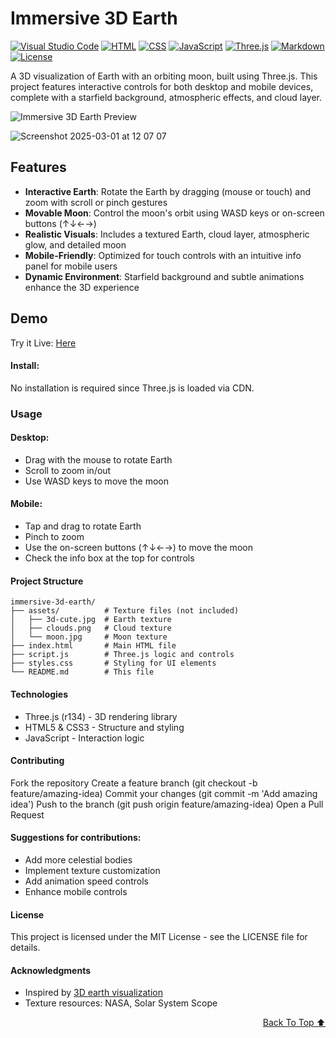 # Immersive 3D Earth
[![Visual Studio Code](https://custom-icon-badges.demolab.com/badge/Visual%20Studio%20Code-0078d7.svg?logo=vsc&logoColor=white)](#)
[![HTML](https://img.shields.io/badge/HTML-%23E34F26.svg?logo=html5&logoColor=white)](#)
[![CSS](https://img.shields.io/badge/CSS-1572B6?logo=css3&logoColor=fff)](#)
[![JavaScript](https://img.shields.io/badge/JavaScript-F7DF1E?logo=javascript&logoColor=000)](#)
[![Three.js](https://img.shields.io/badge/Three.js-000?logo=threedotjs&logoColor=fff)](#)
[![Markdown](https://img.shields.io/badge/Markdown-%23000000.svg?logo=markdown&logoColor=white)](#)
[![License](https://img.shields.io/badge/License-MIT-green.svg)](LICENSE)


A 3D visualization of Earth with an orbiting moon, built using Three.js. This project features interactive controls for both desktop and mobile devices, complete with a starfield background, atmospheric effects, and cloud layer.

![Immersive 3D Earth Preview](preview.gif)

![Screenshot 2025-03-01 at 12 07 07](https://github.com/user-attachments/assets/21b6600b-7334-434b-a300-48fb09ed6857)


## Features
- **Interactive Earth**: Rotate the Earth by dragging (mouse or touch) and zoom with scroll or pinch gestures
- **Movable Moon**: Control the moon's orbit using WASD keys or on-screen buttons (↑↓←→)
- **Realistic Visuals**: Includes a textured Earth, cloud layer, atmospheric glow, and detailed moon
- **Mobile-Friendly**: Optimized for touch controls with an intuitive info panel for mobile users
- **Dynamic Environment**: Starfield background and subtle animations enhance the 3D experience

## Demo

Try it Live: [Here](https://edisedis777.github.io/earth/)


#### Install:
No installation is required since Three.js is loaded via CDN.

### Usage

#### Desktop:
* Drag with the mouse to rotate Earth
* Scroll to zoom in/out
* Use WASD keys to move the moon

#### Mobile:
* Tap and drag to rotate Earth
* Pinch to zoom
* Use the on-screen buttons (↑↓←→) to move the moon
* Check the info box at the top for controls

#### Project Structure

```
immersive-3d-earth/
├── assets/          # Texture files (not included)
│   ├── 3d-cute.jpg  # Earth texture
│   ├── clouds.png   # Cloud texture
│   └── moon.jpg     # Moon texture
├── index.html       # Main HTML file
├── script.js        # Three.js logic and controls
├── styles.css       # Styling for UI elements
└── README.md        # This file
```

#### Technologies
* Three.js (r134) - 3D rendering library
* HTML5 & CSS3 - Structure and styling
* JavaScript - Interaction logic

#### Contributing
Fork the repository
Create a feature branch (git checkout -b feature/amazing-idea)
Commit your changes (git commit -m 'Add amazing idea')
Push to the branch (git push origin feature/amazing-idea)
Open a Pull Request


#### Suggestions for contributions:
* Add more celestial bodies
* Implement texture customization
* Add animation speed controls
* Enhance mobile controls

#### License
This project is licensed under the MIT License - see the LICENSE file for details.

#### Acknowledgments
* Inspired by [3D earth visualization](https://jsdev.space/immersive-3d-earth/)
* Texture resources: NASA, Solar System Scope

<div align="right">

[Back To Top ⬆️](#Immersive-3D-Earth)
</div>
